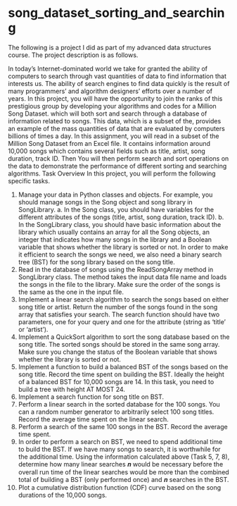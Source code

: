 # song_dataset_sorting_and_searching

The following is a project I did as part of my advanced data structures course. The project description is as follows. 

In today’s Internet-dominated world we take for granted the ability of computers to search through vast quantities of data to find information that interests us. The ability of search engines to find data quickly is the result of many programmers’ and algorithm designers’ efforts over a number of years. In this project, you will have the opportunity to join the ranks of this prestigious group by developing your algorithms and codes for a Million Song Dataset.
which will both sort and search through a database of information related to songs. This data, which is a subset of the, provides an example of the mass quantities of data that are evaluated by computers billions of times a day.
In this assignment, you will read in a subset of the Million Song Dataset from an Excel file. It contains information around 10,000 songs which contains several fields such as title, artist, song duration, track ID. Then You will then perform search and sort operations on the data to demonstrate the performance of different sorting and searching algorithms.
Task Overview
In this project, you will perform the following specific tasks.
1. Manage your data in Python classes and objects. For example, you should manage songs in the Song object and song library in SongLibrary.
    a. In the Song class, you should have variables for the different attributes of the songs (title, artist, song duration, track ID).
    b. In the SongLibrary class, you should have basic information about the library which usually contains an array for all the Song objects, an integer that indicates how many songs in the library and a Boolean variable that shows whether the library is sorted or not. In order to make it efficient to search the songs we need, we also need a binary search tree (BST) for the song library based on the song title.
2. Read in the database of songs using the ReadSongArray method in SongLibrary class. The method takes the input data file name and loads the songs in the file to the library. Make sure the order of the songs is the same as the one in the input file.
3. Implement a linear search algorithm to search the songs based on either song title or artist. Return the number of the songs found in the song array that satisfies your search. The
search function should have two parameters, one for your query and one for the attribute
(string as ‘title’ or ‘artist’).
4. Implement a QuickSort algorithm to sort the song database based on the song title. The
sorted songs should be stored in the same song array. Make sure you change the status
of the Boolean variable that shows whether the library is sorted or not.
5. Implement a function to build a balanced BST of the songs based on the song title. Record the time spent on building the BST. Ideally the height of a balanced BST for 10,000 songs
are 14. In this task, you need to build a tree with height AT MOST 24.
6. Implement a search function for song title on BST.
7. Perform a linear search in the sorted database for the 100 songs. You can a random number generator to arbitrarily select 100 song titles. Record the average time spent on the linear search.
8. Perform a search of the same 100 songs in the BST. Record the average time spent.
9. In order to perform a search on BST, we need to spend additional time to build the BST. If we have many songs to search, it is worthwhile for the additional time. Using the information calculated above (Task 5, 7, 8), determine how many linear searches 𝒏 would be necessary before the overall run time of the linear searches would be more than the
combined total of building a BST (only performed once) and 𝒏 searches in the BST.
10. Plot a cumulative distribution function (CDF) curve based on the song durations of the
10,000 songs.